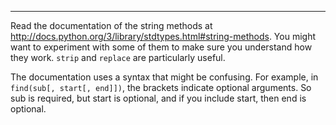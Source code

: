 ---------

Read the documentation of the string methods at <http://docs.python.org/3/library/stdtypes.html#string-methods>. You might want to experiment with some of them to make sure you understand how they work. <span>`strip`</span> and <span>`replace`</span> are particularly useful.

The documentation uses a syntax that might be confusing. For example, in `find(sub[, start[, end]])`, the brackets indicate optional arguments. So <span>sub</span> is required, but <span>start</span> is optional, and if you include <span>start</span>, then <span>end</span> is optional.




